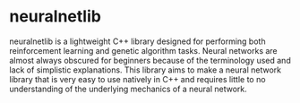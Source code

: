 # neuralnetlib
neuralnetlib is a lightweight C++ library designed for performing both reinforcement learning and genetic algorithm tasks.
Neural networks are almost always obscured for beginners because of the terminology used and lack of simplistic explanations.
This library aims to make a neural network library that is very easy to use natively in C++ and requires little to no understanding of the underlying mechanics of a neural network.
